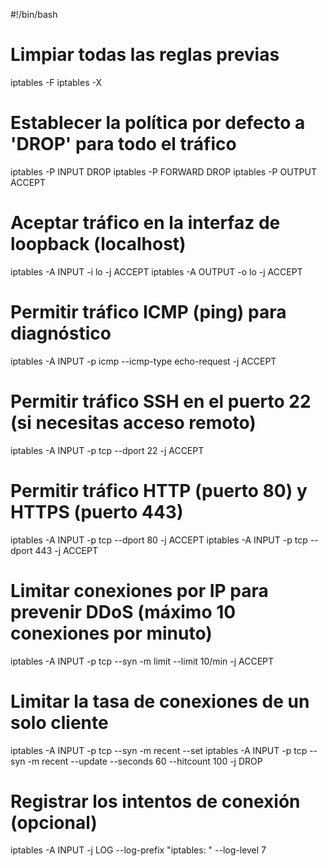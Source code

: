 #!/bin/bash

# Limpiar todas las reglas previas
iptables -F
iptables -X

# Establecer la política por defecto a 'DROP' para todo el tráfico
iptables -P INPUT DROP
iptables -P FORWARD DROP
iptables -P OUTPUT ACCEPT

# Aceptar tráfico en la interfaz de loopback (localhost)
iptables -A INPUT -i lo -j ACCEPT
iptables -A OUTPUT -o lo -j ACCEPT

# Permitir tráfico ICMP (ping) para diagnóstico
iptables -A INPUT -p icmp --icmp-type echo-request -j ACCEPT

# Permitir tráfico SSH en el puerto 22 (si necesitas acceso remoto)
iptables -A INPUT -p tcp --dport 22 -j ACCEPT

# Permitir tráfico HTTP (puerto 80) y HTTPS (puerto 443)
iptables -A INPUT -p tcp --dport 80 -j ACCEPT
iptables -A INPUT -p tcp --dport 443 -j ACCEPT

# Limitar conexiones por IP para prevenir DDoS (máximo 10 conexiones por minuto)
iptables -A INPUT -p tcp --syn -m limit --limit 10/min -j ACCEPT

# Limitar la tasa de conexiones de un solo cliente
iptables -A INPUT -p tcp --syn -m recent --set
iptables -A INPUT -p tcp --syn -m recent --update --seconds 60 --hitcount 100 -j DROP

# Registrar los intentos de conexión (opcional)
iptables -A INPUT -j LOG --log-prefix "iptables: " --log-level 7
